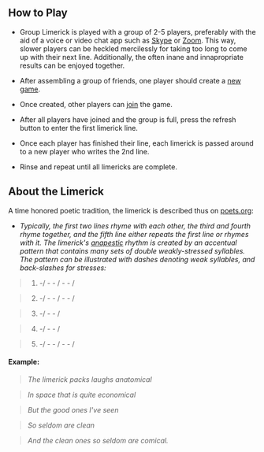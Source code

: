 ## How to Play

- Group Limerick is played with a group of 2-5 players, preferably with the aid of a voice or video chat app such as [Skype](https://www.skype.com/en/) or [Zoom](https://zoom.us/). This way, slower players can be heckled mercilessly for taking too long to come up with their next line. Additionally, the often inane and innapropriate results can be enjoyed together.

- After assembling a group of friends, one player should create a [new game](/new_game).

- Once created, other players can [join](/join) the game.

- After all players have joined and the group is full, press the refresh button to enter the first limerick line.

- Once each player has finished their line, each limerick is passed around to a new player who writes the 2nd line.

- Rinse and repeat until all limericks are complete.

## About the Limerick

A time honored poetic tradition, the limerick is described thus on [poets.org](http://poets.org/glossary/limerick):

- *Typically, the first two lines rhyme with each other, the third and fourth rhyme together, and the fifth line either repeats the first line or rhymes with it. The limerick's [anapestic](https://en.wikipedia.org/wiki/Anapaest) rhythm is created by an accentual pattern that contains many sets of double weakly-stressed syllables. The pattern can be illustrated with dashes denoting weak syllables, and back-slashes for stresses:*

>1. -/ - - / - - /

>2. -/ - - / - - /

>3. -/ - - /

>4. -/ - - /

>5. -/ - - / - - /

#### Example:

>*The limerick packs laughs anatomical*

>*In space that is quite economical*

>*But the good ones I've seen*

>*So seldom are clean*

>*And the clean ones so seldom are comical.*